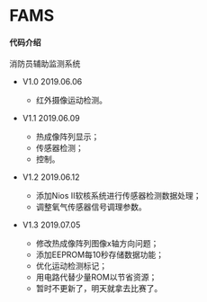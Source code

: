 # FAMS
#### 代码介绍
消防员辅助监测系统

* V1.0   2019.06.06
    * 红外摄像运动检测。

* V1.1   2019.06.09
    * 热成像阵列显示；
    * 传感器检测；
    * 控制。

* V1.2   2019.06.12
    * 添加Nios Ⅱ软核系统进行传感器检测数据处理；
    * 调整氧气传感器信号调理参数。

* V1.3   2019.07.05
    * 修改热成像阵列图像x轴方向问题；
    * 添加EEPROM每10秒存储数据功能；
    * 优化运动检测标记；
    * 用电路代替少量ROM以节省资源；
    * 暂时不更新了，明天就拿去比赛了。

